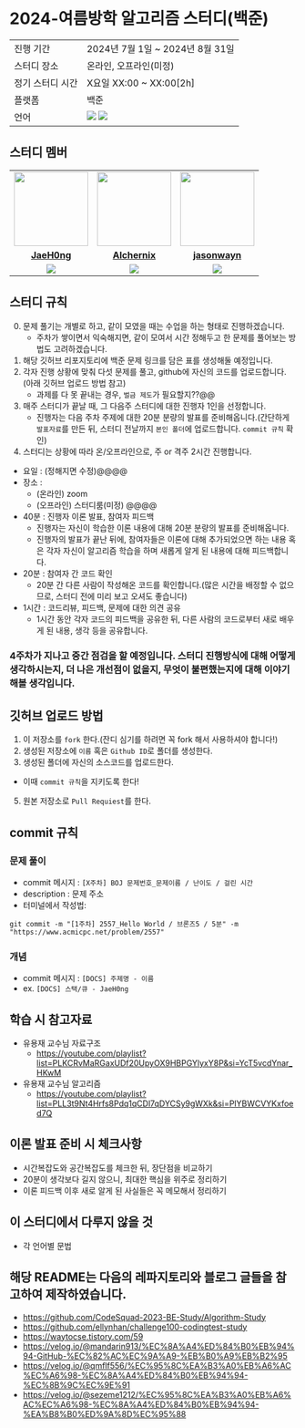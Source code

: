 # 2024-여름방학 알고리즘 스터디(백준)

<table>
  <tr>
    <td>진행 기간</td>
    <td>2024년 7월 1일 ~ 2024년 8월 31일 </td>
  </tr>
  <tr>
    <td>스터디 장소</td>
    <td>온라인, 오프라인(미정)</td>
  </tr>
  <tr>
    <td>정기 스터디 시간</td>
    <td>X요일 XX:00 ~ XX:00[2h]</td>
  </tr>
  <tr>
    <td>플랫폼</td>
    <td>백준</td>
  </tr>
  <tr>
    <td>언어</td>
    <td><img src="https://img.shields.io/badge/c++-%2300599C.svg?style=for-the-badge&logo=c%2B%2B&logoColor=white"> 
        <img src="https://img.shields.io/badge/Python-3776AB?style=for-the-badge&logo=python&logoColor=white">
    </td>
  </tr>
</table>

## 스터디 멤버
<table>
 <tr>
    <td align="center"><a href="https://github.com/JaeH0ng"><img src="https://avatars.githubusercontent.com/JaeH0ng" width="130px;" alt=""></a></td>
    <td align="center"><a href="https://github.com/Alchernix"><img src="https://avatars.githubusercontent.com/Alchernix" width="130px;" alt=""></a></td>
    <td align="center"><a href="https://github.com/jasonwayn"><img src="https://avatars.githubusercontent.com/jasonwayn" width="130px;" alt=""></a></td>
  </tr>
  <tr>
    <td align="center"><a href="https://github.com/JaeH0ng"><b>JaeH0ng</b></a></td>
    <td align="center"><a href="https://github.com/Alchernix"><b>Alchernix</b></a></td>
    <td align="center"><a href="https://github.com/jasonwayn"><b>jasonwayn</b></a></td>

  </tr>
  <tr> 
    <td align="center"><img src="https://img.shields.io/badge/c++-%2300599C.svg?style=for-the-badge&logo=c%2B%2B&logoColor=white"></td>
    <td align="center"><img src="https://img.shields.io/badge/Python-3776AB?style=for-the-badge&logo=python&logoColor=white"></td>
    <td align="center"><img src="https://img.shields.io/badge/Python-3776AB?style=for-the-badge&logo=python&logoColor=white"></td>

  </tr> 
</table>

## 스터디 규칙
0. 문제 풀기는 개별로 하고, 같이 모였을 때는 수업을 하는 형태로 진행하겠습니다.
    - 주차가 쌓이면서 익숙해지면, 같이 모여서 시간 정해두고 한 문제를 풀어보는 방법도 고려하겠습니다.
1. 해당 깃허브 리포지토리에 백준 문제 링크를 담은 표를 생성해둘 예정입니다.
2. 각자 진행 상황에 맞춰 다섯 문제를 풀고, github에 자신의 코드를 업로드합니다.(아래 깃허브 업로드 방법 참고)
    - 과제를 다 못 끝내는 경우, `벌금 제도`가 필요할지??@@
3. 매주 스터디가 끝날 때, 그 다음주 스터디에 대한 진행자 1인을 선정합니다.
    - 진행자는 다음 주차 주제에 대한 20분 분량의 발표를 준비해옵니다.(간단하게 `발표자료`를 만든 뒤, 스터디 전날까지 `본인 폴더`에 업로드합니다. `commit 규칙` 확인)
4. 스터디는 상황에 따라 온/오프라인으로, 주 or 격주 2시간 진행합니다. 
- 요일 : (정해지면 수정)@@@@
- 장소 : 
  - (온라인) zoom
  - (오프라인) 스터디룸(미정) @@@@
- 40분 : 진행자 이론 발표, 참여자 피드백
  - 진행자는 자신이 학습한 이론 내용에 대해 20분 분량의 발표를 준비해옵니다.
  - 진행자의 발표가 끝난 뒤에, 참여자들은 이론에 대해 추가되었으면 하는 내용 혹은 각자 자신이 알고리즘 학습을 하며 새롭게 알게 된 내용에 대해 피드백합니다.
- 20분 : 참여자 간 코드 확인
  - 20분 간 다른 사람이 작성해온 코드를 확인합니다.(많은 시간을 배정할 수 없으므로, 스터디 전에 미리 보고 오셔도 좋습니다)
- 1시간 : 코드리뷰, 피드백, 문제에 대한 의견 공유
  - 1시간 동안 각자 코드의 피드백을 공유한 뒤, 다른 사람의 코드로부터 새로 배우게 된 내용, 생각 등을 공유합니다.
### 4주차가 지나고 중간 점검을 할 예정입니다. 스터디 진행방식에 대해 어떻게 생각하시는지, 더 나은 개선점이 없을지, 무엇이 불편했는지에 대해 이야기해볼 생각입니다.

## 깃허브 업로드 방법
1. 이 저장소를 `fork` 한다.(잔디 심기를 하려면 꼭 fork 해서 사용하셔야 합니다!)
2. 생성된 저장소에 `이름` 혹은 `Github ID`로 폴더를 생성한다.
3. 생성된 폴더에 자신의 소스코드를 업로드한다.
- 이때 `commit 규칙`을 지키도록 한다!
5. 원본 저장소로 `Pull Requiest`를 한다.


## commit 규칙
### 문제 풀이
- commit 메시지 : `[X주차] BOJ 문제번호_문제이름 / 난이도 / 걸린 시간`
- description : 문제 주소
- 터미널에서 작성법:
```
git commit -m "[1주차] 2557_Hello World / 브론즈5 / 5분" -m "https://www.acmicpc.net/problem/2557"
```
### 개념
- commit 메시지 : `[DOCS] 주제명 - 이름`
- ex. `[DOCS] 스택/큐 - JaeH0ng`


## 학습 시 참고자료
- 유용재 교수님 자료구조
  - https://youtube.com/playlist?list=PLKCRvMaRGaxUDf20UpyOX9HBPGYlyxY8P&si=YcT5vcdYnar_HKwM
- 유용재 교수님 알고리즘
  - https://youtube.com/playlist?list=PLL3t9Nt4Hrfs8Pdq1qCDl7qDYCSy9gWXk&si=PlYBWCVYKxfoed7Q


## 이론 발표 준비 시 체크사항
- 시간복잡도와 공간복잡도를 체크한 뒤, 장단점을 비교하기
- 20분이 생각보다 길지 않으니, 최대한 핵심을 위주로 정리하기
- 이론 피드백 이후 새로 알게 된 사실들은 꼭 메모해서 정리하기

## 이 스터디에서 다루지 않을 것
- 각 언어별 문법

## 해당 README는 다음의 레파지토리와 블로그 글들을 참고하여 제작하였습니다.
- https://github.com/CodeSquad-2023-BE-Study/Algorithm-Study
- https://github.com/ellynhan/challenge100-codingtest-study
- https://waytocse.tistory.com/59
- https://velog.io/@mandarin913/%EC%8A%A4%ED%84%B0%EB%94%94-GitHub-%EC%82%AC%EC%9A%A9-%EB%B0%A9%EB%B2%95
- https://velog.io/@qmflf556/%EC%95%8C%EA%B3%A0%EB%A6%AC%EC%A6%98-%EC%8A%A4%ED%84%B0%EB%94%94-%EC%8B%9C%EC%9E%91
- https://velog.io/@sezeme1212/%EC%95%8C%EA%B3%A0%EB%A6%AC%EC%A6%98-%EC%8A%A4%ED%84%B0%EB%94%94-%EA%B8%B0%ED%9A%8D%EC%95%88
